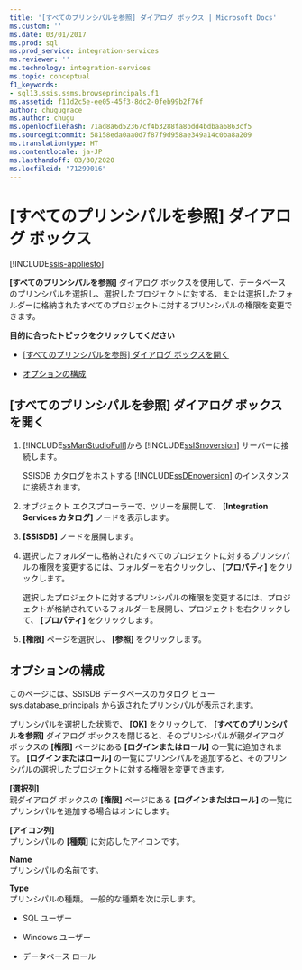 ```yaml
---
title: '[すべてのプリンシパルを参照] ダイアログ ボックス | Microsoft Docs'
ms.custom: ''
ms.date: 03/01/2017
ms.prod: sql
ms.prod_service: integration-services
ms.reviewer: ''
ms.technology: integration-services
ms.topic: conceptual
f1_keywords:
- sql13.ssis.ssms.browseprincipals.f1
ms.assetid: f11d2c5e-ee05-45f3-8dc2-0feb99b2f76f
author: chugugrace
ms.author: chugu
ms.openlocfilehash: 71ad8a6d52367cf4b3288fa8bdd4bdbaa6863cf5
ms.sourcegitcommit: 58158eda0aa0d7f87f9d958ae349a14c0ba8a209
ms.translationtype: HT
ms.contentlocale: ja-JP
ms.lasthandoff: 03/30/2020
ms.locfileid: "71299016"
---
```

# <a name="browse-all-principals-dialog-box"></a>[すべてのプリンシパルを参照] ダイアログ ボックス

[!INCLUDE[ssis-appliesto](../../includes/ssis-appliesto-ssvrpluslinux-asdb-asdw-xxx.md)]


  **[すべてのプリンシパルを参照]** ダイアログ ボックスを使用して、データベースのプリンシパルを選択し、選択したプロジェクトに対する、または選択したフォルダーに格納されたすべてのプロジェクトに対するプリンシパルの権限を変更できます。  
  
 **目的に合ったトピックをクリックしてください**  
  
-   [[すべてのプリンシパルを参照] ダイアログ ボックスを開く](#open_dialog)  
  
-   [オプションの構成](#options)  
  
##  <a name="open-the-browse-all-principals-dialog-box"></a><a name="open_dialog"></a> [すべてのプリンシパルを参照] ダイアログ ボックスを開く  
  
1.  [!INCLUDE[ssManStudioFull](../../includes/ssmanstudiofull-md.md)]から [!INCLUDE[ssISnoversion](../../includes/ssisnoversion-md.md)] サーバーに接続します。  
  
     SSISDB カタログをホストする [!INCLUDE[ssDEnoversion](../../includes/ssdenoversion-md.md)] のインスタンスに接続されます。  
  
2.  オブジェクト エクスプローラーで、ツリーを展開して、 **[Integration Services カタログ]** ノードを表示します。  
  
3.  **[SSISDB]** ノードを展開します。  
  
4.  選択したフォルダーに格納されたすべてのプロジェクトに対するプリンシパルの権限を変更するには、フォルダーを右クリックし、 **[プロパティ]** をクリックします。  
  
     選択したプロジェクトに対するプリンシパルの権限を変更するには、プロジェクトが格納されているフォルダーを展開し、プロジェクトを右クリックして、 **[プロパティ]** をクリックします。  
  
5.  **[権限]** ページを選択し、 **[参照]** をクリックします。  
  
##  <a name="configure-the-options"></a><a name="options"></a> オプションの構成  
 このページには、SSISDB データベースのカタログ ビュー sys.database_principals から返されたプリンシパルが表示されます。  
  
 プリンシパルを選択した状態で、 **[OK]** をクリックして、 **[すべてのプリンシパルを参照]** ダイアログ ボックスを閉じると、そのプリンシパルが親ダイアログ ボックスの **[権限]** ページにある **[ログインまたはロール]** の一覧に追加されます。 **[ログインまたはロール]** の一覧にプリンシパルを追加すると、そのプリンシパルの選択したプロジェクトに対する権限を変更できます。  
  
 **[選択列]**  
 親ダイアログ ボックスの **[権限]** ページにある **[ログインまたはロール]** の一覧にプリンシパルを追加する場合はオンにします。  
  
 **[アイコン列]**  
 プリンシパルの **[種類]** に対応したアイコンです。  
  
 **Name**  
 プリンシパルの名前です。  
  
 **Type**  
 プリンシパルの種類。 一般的な種類を次に示します。  
  
-   SQL ユーザー  
  
-   Windows ユーザー  
  
-   データベース ロール  
  
  

